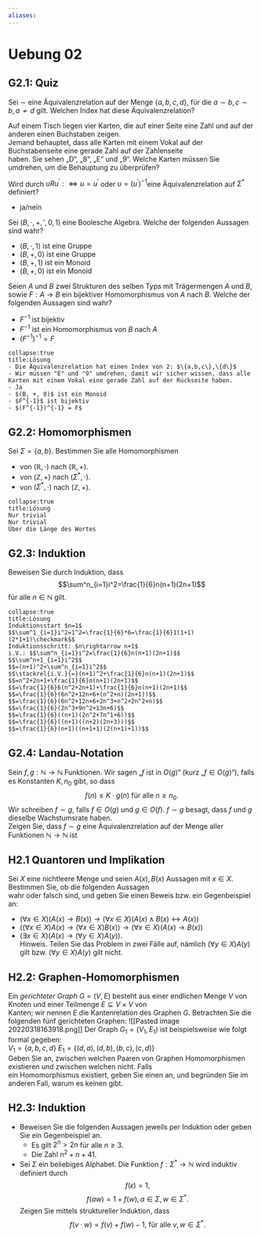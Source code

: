 ```yaml
---
aliases: 
---
```

# Uebung 02
## G2.1: Quiz
Sei $\sim$ eine Äquivalenzrelation auf der Menge $\{ a, b, c, d \}$, für die $a\sim b, c \sim b, a \nsim d$ gilt. Welchen Index hat diese Äquivalenzrelation?  

Auf einem Tisch liegen vier Karten, die auf einer Seite eine Zahl und auf der anderen einen Buchstaben zeigen.  
Jemand behauptet, dass alle Karten mit einem Vokal auf der Buchstabenseite eine gerade Zahl auf der Zahlenseite  
haben. Sie sehen „D“, „8“, „E“ und „9“. Welche Karten müssen Sie umdrehen, um die Behauptung zu überprüfen?  

Wird durch $uRu^′ :\Leftrightarrow u = u^′$ oder $u = (u^′)^{−1}$eine Äquivalenzrelation auf $\Sigma^*$ definiert?  
- ja/nein

Sei $(B, \cdot, +, ′, 0, 1)$ eine Boolesche Algebra. Welche der folgenden Aussagen sind wahr?  
- $(B, \cdot, 1)$ ist eine Gruppe 
- $(B, +, 0)$ ist eine Gruppe 
- $(B, +, 1)$ ist ein Monoid 
- $(B, +, 0)$ ist ein Monoid  

Seien $A$ und $B$ zwei Strukturen des selben Typs mit Trägermengen $A$ und $B$, sowie $F : A \rightarrow B$ ein bijektiver Homomorphismus von $A$ nach $B$. Welche der folgenden Aussagen sind wahr?  
- $F^{-1}$ ist bijektiv 
- $F^{-1}$ ist ein Homomorphismus von $B$ nach $A$
- $(F^{-1})^{-1} = F$

```ad-check
collapse:true
title:Lösung
- Die Äquivalenzrelation hat einen Index von 2: $\{a,b,c\},\{d\}$
- Wir müssen "E" und "9" umdrehen, damit wir sicher wissen, dass alle Karten mit einem Vokal eine gerade Zahl auf der Rückseite haben.
- Ja
- $(B, +, 0)$ ist ein Monoid  
- $F^{-1}$ ist bijektiv 
- $(F^{-1})^{-1} = F$
```

## G2.2: Homomorphismen
Sei $\Sigma = \{a, b\}$. Bestimmen Sie alle Homomorphismen  
- von $(\mathbb{R}, \cdot)$ nach $(\mathbb{R}, +)$.  
- von $(\mathbb{Z}, +)$ nach $(\Sigma^*, \cdot)$.  
- von $(\Sigma^*, \cdot)$ nach $(\mathbb{Z}, +)$.

```ad-check
collapse:true
title:Lösung
Nur trivial
Nur trivial
Über die Länge des Wortes
```

## G2.3: Induktion
Beweisen Sie durch Induktion, dass
$$\sum^n_{i=1}i^2=\frac{1}{6}n(n+1)(2n+1)$$
für alle $n\in \mathbb{N}$ gilt.
```ad-check
collapse:true
title:Lösung
Induktionsstart $n=1$
$$\sum^1_{i=1}i^2=1^2=\frac{1}{6}*6=\frac{1}{6}1(1+1)(2*1+1)\checkmark$$
Induktionsschritt: $n\rightarrow n+1$
i.V.: $$\sum^n_{i=1}i^2=\frac{1}{6}n(n+1)(2n+1)$$
$$\sum^n+1_{i=1}i^2$$
$$=(n+1)^2+\sum^n_{i=1}i^2$$
$$\stackrel{i.V.}{=}(n+1)^2+\frac{1}{6}n(n+1)(2n+1)$$
$$=n^2+2n+1+\frac{1}{6}n(n+1)(2n+1)$$
$$=\frac{1}{6}6(n^2+2n+1)+\frac{1}{6}n(n+1)(2n+1)$$
$$=\frac{1}{6}(6n^2+12n+6+(n^2+n)(2n+1))$$
$$=\frac{1}{6}(6n^2+12n+6+2n^3+n^2+2n^2+n)$$
$$=\frac{1}{6}(2n^3+9n^2+13n+6)$$
$$=\frac{1}{6}((n+1)(2n^2+7n^1+6))$$
$$=\frac{1}{6}((n+1)((n+2)(2n+3)))$$
$$=\frac{1}{6}(n+1)((n+1+1)(2(n+1)+1))$$
```
## G2.4: Landau-Notation
Sein $f, g : \mathbb{N} \rightarrow \mathbb{N}$ Funktionen. Wir sagen „$f$ ist in $O(g)$“ (kurz „$f \in O(g)$“), falls es Konstanten $K, n_0$ gibt, so dass  
$$f(n) \leq K \cdot g(n) \text{ für alle }n \geq n_0.$$ 
Wir schreiben $f \sim g$, falls $f \in O(g)$ und $g \in O(f )$. $f \sim g$ besagt, dass $f$ und $g$ dieselbe Wachstumsrate haben.  
Zeigen Sie, dass $f \sim g$ eine Äquivalenzrelation auf der Menge aller Funktionen $\mathbb{N} \rightarrow \mathbb{N}$ ist

## H2.1 Quantoren und Implikation
Sei $X$ eine nichtleere Menge und seien $A(x), B(x)$ Aussagen mit $x \in X$. Bestimmen Sie, ob die folgenden Aussagen  
wahr oder falsch sind, und geben Sie einen Beweis bzw. ein Gegenbeispiel an:  
- $(\forall x \in X)(A(x) \rightarrow B(x)) \rightarrow (\forall x \in X)(A(x) \land B(x) \leftrightarrow A(x))$ 
- $((\forall x \in X)A(x) \rightarrow (\forall x \in X)B(x)) \rightarrow (\forall x \in X)(A(x) \rightarrow B(x))$ 
- $(\exists x \in X)(A(x) \rightarrow (\forall y \in X)A(y))$.  
Hinweis. Teilen Sie das Problem in zwei Fälle auf, nämlich $(\forall y \in X)A(y)$ gilt bzw. $(\forall y \in X)A(y)$ gilt nicht.
## H2.2: Graphen-Homomorphismen
Ein *gerichteter Graph* $G = (V, E)$ besteht aus einer endlichen Menge $V$ von Knoten und einer Teilmenge $E \subseteq V \times V$ von  
Kanten; wir nennen $E$ die Kantenrelation des Graphen $G$. Betrachten Sie die folgenden fünf gerichteten Graphen:
![[Pasted image 20220318163918.png]]
Der Graph $G_1 = (V_1, E_1)$ ist beispielsweise wie folgt formal gegeben:  
$V_1 = \{a, b, c, d\}$ 
$E_1 = \{(d, a), (d, b), (b, c), (c, d)\}$  
Geben Sie an, zwischen welchen Paaren von Graphen Homomorphismen existieren und zwischen welchen nicht. Falls  
ein Homomorphismus existiert, geben Sie einen an, und begründen Sie im anderen Fall, warum es keinen gibt.

## H2.3: Induktion
- Beweisen Sie die folgenden Aussagen jeweils per Induktion oder geben Sie ein Gegenbeispiel an.  
	- Es gilt $2^n > 2n$ für alle $n \geq 3$.  
	- Die Zahl $n^2 + n + 41$.  
- Sei $\Sigma$ ein beliebiges Alphabet. Die Funktion $f : \Sigma^* \rightarrow \mathbb{N}$ wird induktiv definiert durch  
$$f (\epsilon) = 1,$$
$$f (aw) = 1 + f (w), a \in \Sigma, w \in \Sigma^*. $$ 
Zeigen Sie mittels struktureller Induktion, dass  
$$f (v · w) = f (v) + f (w) − 1\text{, für alle }v, w \in \Sigma^*.$$
